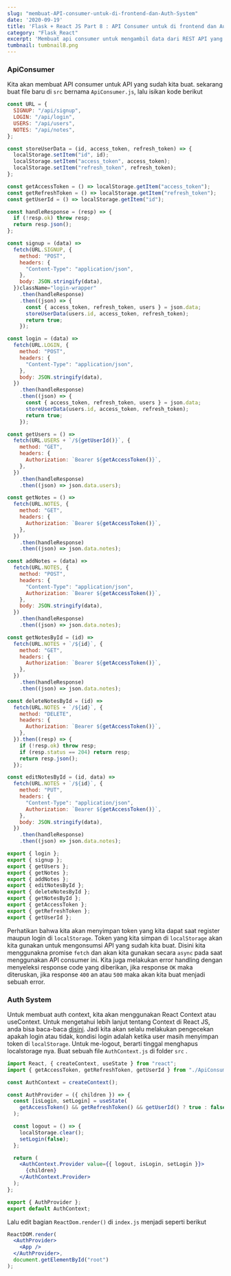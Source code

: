 ```yaml
---
slug: "membuat-API-consumer-untuk-di-frontend-dan-Auth-System"
date: '2020-09-19'
title: 'Flask + React JS Part 8 : API Consumer untuk di frontend dan Auth System'
category: "Flask_React"
excerpt: 'Membuat api consumer untuk mengambil data dari REST API yang sudah dibuat dan membuat AuthContext untuk suth system nya'
tumbnail: tumbnail8.png
---
```


### ApiConsumer

Kita akan membuat API consumer untuk API yang sudah kita buat. sekarang buat file baru di `src` bernama `ApiConsumer.js`, lalu isikan kode berikut

```jsx
const URL = {
  SIGNUP: "/api/signup",
  LOGIN: "/api/login",
  USERS: "/api/users",
  NOTES: "/api/notes",
};

const storeUserData = (id, access_token, refresh_token) => {
  localStorage.setItem("id", id);
  localStorage.setItem("access_token", access_token);
  localStorage.setItem("refresh_token", refresh_token);
};

const getAccessToken = () => localStorage.getItem("access_token");
const getRefreshToken = () => localStorage.getItem("refresh_token");
const getUserId = () => localStorage.getItem("id");

const handleResponse = (resp) => {
  if (!resp.ok) throw resp;
  return resp.json();
};

const signup = (data) =>
  fetch(URL.SIGNUP, {
    method: "POST",
    headers: {
      "Content-Type": "application/json",
    },
    body: JSON.stringify(data),
  })className="login-wrapper"
    .then(handleResponse)
    .then((json) => {
      const { access_token, refresh_token, users } = json.data;
      storeUserData(users.id, access_token, refresh_token);
      return true;
    });

const login = (data) =>
  fetch(URL.LOGIN, {
    method: "POST",
    headers: {
      "Content-Type": "application/json",
    },
    body: JSON.stringify(data),
  })
    .then(handleResponse)
    .then((json) => {
      const { access_token, refresh_token, users } = json.data;
      storeUserData(users.id, access_token, refresh_token);
      return true;
    });

const getUsers = () =>
  fetch(URL.USERS + `/${getUserId()}`, {
    method: "GET",
    headers: {
      Authorization: `Bearer ${getAccessToken()}`,
    },
  })
    .then(handleResponse)
    .then((json) => json.data.users);

const getNotes = () =>
  fetch(URL.NOTES, {
    method: "GET",
    headers: {
      Authorization: `Bearer ${getAccessToken()}`,
    },
  })
    .then(handleResponse)
    .then((json) => json.data.notes);

const addNotes = (data) =>
  fetch(URL.NOTES, {
    method: "POST",
    headers: {
      "Content-Type": "application/json",
      Authorization: `Bearer ${getAccessToken()}`,
    },
    body: JSON.stringify(data),
  })
    .then(handleResponse)
    .then((json) => json.data.notes);

const getNotesById = (id) =>
  fetch(URL.NOTES + `/${id}`, {
    method: "GET",
    headers: {
      Authorization: `Bearer ${getAccessToken()}`,
    },
  })
    .then(handleResponse)
    .then((json) => json.data.notes);

const deleteNotesById = (id) =>
  fetch(URL.NOTES + `/${id}`, {
    method: "DELETE",
    headers: {
      Authorization: `Bearer ${getAccessToken()}`,
    },
  }).then((resp) => {
    if (!resp.ok) throw resp;
    if (resp.status == 204) return resp;
    return resp.json();
  });

const editNotesById = (id, data) =>
  fetch(URL.NOTES + `/${id}`, {
    method: "PUT",
    headers: {
      "Content-Type": "application/json",
      Authorization: `Bearer ${getAccessToken()}`,
    },
    body: JSON.stringify(data),
  })
    .then(handleResponse)
    .then((json) => json.data.notes);

export { login };
export { signup };
export { getUsers };
export { getNotes };
export { addNotes };
export { editNotesById };
export { deleteNotesById };
export { getNotesById };
export { getAccessToken };
export { getRefreshToken };
export { getUserId };
```

Perhatikan bahwa kita akan menyimpan token yang kita dapat saat register maupun login di `localStorage`. Token yang kita simpan di `localStorage` akan kita gunakan untuk mengonsumsi API yang sudah kita buat. Disini kita menggunakna promise `fetch` dan akan kita gunakan secara `async` pada saat menggunakan API consumer ini. Kita juga melakukan error handling dengan menyeleksi response code yang diberikan, jika response `OK` maka diteruskan, jika response `400` an atau `500` maka akan kita buat menjadi sebuah error.

### Auth System

Untuk membuat auth context, kita akan menggunakan React Context atau useContext. Untuk mengetahui lebih lanjut tentang Context di React JS, anda bisa baca-baca [disini](https://reactjs.org/docs/context.html). Jadi kita akan selalu melakukan pengecekan apakah login atau tidak, kondisi login adalah ketika user masih menyimpan token di `localStorage`. Untuk me-logout, berarti tinggal menghapus localstorage nya. Buat sebuah file `AuthContext.js` di folder `src` .

```jsx
import React, { createContext, useState } from "react";
import { getAccessToken, getRefreshToken, getUserId } from "./ApiConsumer"

const AuthContext = createContext();

const AuthProvider = ({ children }) => {
  const [isLogin, setLogin] = useState(
    getAccessToken() && getRefreshToken() && getUserId() ? true : false
  );

  const logout = () => {
    localStorage.clear();
    setLogin(false);
  };

  return (
    <AuthContext.Provider value={{ logout, isLogin, setLogin }}>
      {children}
    </AuthContext.Provider>
  );
};

export { AuthProvider };
export default AuthContext;
```

Lalu edit bagian `ReactDom.render()` di `index.js` menjadi seperti berikut

```jsx
ReactDOM.render(
  <AuthProvider>
    <App />
  </AuthProvider>,
  document.getElementById("root")
);
```